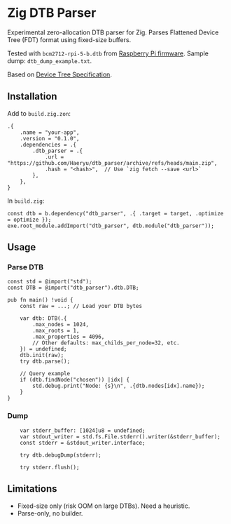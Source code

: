 # Zig DTB Parser

Experimental zero-allocation DTB parser for Zig. Parses Flattened Device Tree (FDT) format using fixed-size buffers.

Tested with `bcm2712-rpi-5-b.dtb` from [Raspberry Pi firmware](https://github.com/raspberrypi/firmware). Sample dump: `dtb_dump_example.txt`.

Based on [Device Tree Specification](https://devicetree-specification.readthedocs.io/en/stable/flattened-format.html).

## Installation
Add to `build.zig.zon`:
```zig
.{
    .name = "your-app",
    .version = "0.1.0",
    .dependencies = .{
        .dtb_parser = .{
            .url = "https://github.com/Haeryu/dtb_parser/archive/refs/heads/main.zip",
            .hash = "<hash>",  // Use `zig fetch --save <url>`
        },
    },
}
```

In `build.zig`:
```zig
const dtb = b.dependency("dtb_parser", .{ .target = target, .optimize = optimize });
exe.root_module.addImport("dtb_parser", dtb.module("dtb_parser"));
```

## Usage
### Parse DTB
```zig
const std = @import("std");
const DTB = @import("dtb_parser").dtb.DTB;

pub fn main() !void {
    const raw = ...; // Load your DTB bytes

    var dtb: DTB(.{
        .max_nodes = 1024,
        .max_roots = 1,
        .max_properties = 4096,
        // Other defaults: max_childs_per_node=32, etc.
    }) = undefined;
    dtb.init(raw);
    try dtb.parse();

    // Query example
    if (dtb.findNode("chosen")) |idx| {
        std.debug.print("Node: {s}\n", .{dtb.nodes[idx].name});
    }
}
```

### Dump
```zig
    var stderr_buffer: [1024]u8 = undefined;
    var stdout_writer = std.fs.File.stderr().writer(&stderr_buffer);
    const stderr = &stdout_writer.interface;

    try dtb.debugDump(stderr);

    try stderr.flush();
```

## Limitations
- Fixed-size only (risk OOM on large DTBs). Need a heuristic.
- Parse-only, no builder.